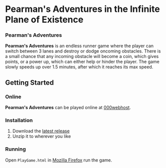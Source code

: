 # Pearman's Adventures in the Infinite Plane of Existence
### Pearman's Adventures
**Pearman's Adventures** is an endless runner game where the player can switch between 3 lanes and destroy or dodge oncoming obstacles. There is a small chance that any incoming obstacle will become a coin, which gives points, or a power up, which can either help or hinder the player. The game slowly speeds up over 1.5 minutes, after which it reaches its max speed.

## Getting Started

### Online
**Pearman's Adventures** can be played online at <a href="https://pearmanadventure.000webhostapp.com" target="_blank">000webhost</a>.

### Installation
1. Download the [latest release](https://github.com/habicha/APCS-Summative/releases)
2. Unzip it to wherever you like

### Running
Open `PlayGame.html` in [Mozilla Firefox](https://www.mozilla.org/en-US/firefox/new/) run the game.
